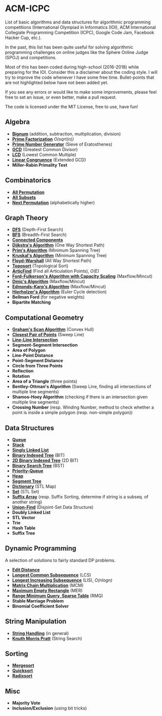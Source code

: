 ACM-ICPC 
===============

List of basic algorithms and data structures for algorithmic programming competitions (International Olympiad in Informatics (IOI),  ACM International Collegiate Programming Competition (ICPC), Google Code Jam, Facebook Hacker Cup, etc.).

In the past, this list has been quite useful for solving algorithmic programming challenges on online judges like the Sphere Online Judge (SPOJ) and competitions.

Most of this has been coded during high-school (2016-2018) while preparing for the IOI. Consider this a disclaimer about the coding style. I will try to improve the code whenever I have some free time. Bullet-points that are not highlighted below have not been added yet.

If you see any errors or would like to make some improvements, please feel free to set an issue, or even better, make a pull request.

The code is licensed under the MIT License, free to use, have fun!

Algebra
--------------------------


* **[Bignum](https://github.com/CREVIOS/ALGORITHMS/tree/master/algebra/bignum)** (addition, subtraction, multiplication, division)
* **[Prime Factorization](https://github.com/CREVIOS/ALGORITHMS/tree/master/algebra/prime_factorization)** *O(sqrt(n))*
* **[Prime Number Generator](https://github.com/CREVIOS/ALGORITHMS/tree/master/algebra/prime_generator)** (Sieve of Eratosthenes)
* **[GCD](https://github.com/CREVIOS/ALGORITHMS/tree/master/algebra/gcd_lcm)** (Greatest Common Divisor)
* **[LCD](https://github.com/CREVIOS/ALGORITHMS/tree/master/algebra/gcd_lcm)** (Lowest Common Multiple)
* **[Linear Congruence](https://github.com/CREVIOS/ALGORITHMS/tree/master/algebra/linear_congruence)** (Extended GCD)
* **Miller-Rabin Primality Test**

Combinatorics
--------------------------

* **[All Permutation](https://github.com/CREVIOS/ALGORITHMS/tree/master/combinatorics/all_permutation)**
* **[All Subsets](https://github.com/CREVIOS/ALGORITHMS/tree/master/combinatorics/all_subsets)**
* **[Next Permutation](https://github.com/CREVIOS/ALGORITHMS/tree/master/combinatorics/next_permutation)** (alphabetically higher) 

Graph Theory
--------------------------

* **[DFS](https://github.com/ippeb/ACM-ICPC/tree/master/graph_theory/dfs)** (Depth-First Search)
* **[BFS](https://github.com/ippeb/ACM-ICPC/tree/master/graph_theory/bfs)** (Breadth-First Search)
* **[Connected Components](https://github.com/ippeb/ACM-ICPC/tree/master/graph_theory/connected_components)**
* **[Dijkstra's Algorithm](https://github.com/ippeb/ACM-ICPC/tree/master/graph_theory/dijkstra)** (One Way Shortest Path)
* **[Prim's Algorithm](https://github.com/ippeb/ACM-ICPC/tree/master/graph_theory/prim)** (Minimum Spanning Tree)
* **[Kruskal's Algorithm](https://github.com/ippeb/ACM-ICPC/tree/master/graph_theory/kruskal)** (Minimum Spanning Tree)
* **[Floyd-Warshall](https://github.com/ippeb/ACM-ICPC/tree/master/graph_theory/floyd)** (All Way Shortest Path)
* **[Toposort](https://github.com/ippeb/ACM-ICPC/tree/master/graph_theory/toposort)** (Topological Sort)
* **[ArticFind](https://github.com/ippeb/ACM-ICPC/tree/master/graph_theory/articfind)** (Find all Articulation Points), *O(E)*
* **[Ford-Fulkerson's Algorithm with Capacity Scaling](https://github.com/ippeb/ACM-ICPC/tree/master/graph_theory/ford_fulkerson)** (Maxflow/Mincut)
* **[Dinic's Algorithm](https://github.com/ippeb/ACM-ICPC/tree/master/graph_theory/dinic)** (Maxflow/Mincut)
* **[Edmonds-Karp's Algorithm](https://github.com/ippeb/ACM-ICPC/tree/master/graph_theory/edmonds_karp)** (Maxflow/Mincut)
* **[Hierholzer's Algorithm](https://github.com/ippeb/ACM-ICPC/tree/master/graph_theory/hierholzer)** (Euler Cycle detection)
* **Bellman Ford** (for negative weights)
* **Bipartite Matching**


Computational Geometry
--------------------------

* **[Graham's Scan Algorithm](https://github.com/ippeb/ACM-ICPC/tree/master/computational_geometry/convex_hull)** (Convex Hull)
* **[Closest Pair of Points](https://github.com/ippeb/ACM-ICPC/tree/master/computational_geometry/closest_pair)** (Sweep Line)
* **[Line-Line Intersection](https://github.com/ippeb/ACM-ICPC/tree/master/computational_geometry/line_line_intersection)**
* **Segment-Segment Intersection**
* **Area of Polygon**
* **Line-Point Distance**
* **Point-Segment Distance**
* **Circle from Three Points**
* **Reflection**
* **Rotation**
* **Area of a Triangle** (three points)
* **Bentley-Ottman's Algorithm** (Sweep Line, finding all intersections of multiple line segments)
* **Shamos-Hoey Algorithm** (checking if there is an intersection given multiple line segments)
* **Crossing Number** (resp. Winding Number, method to check whether a point is inside a simple polygon (resp. non-simple polygon))

Data Structures
--------------------------

* **[Queue](https://github.com/ippeb/ACM-ICPC/tree/master/data_structure/queue)**
* **[Stack](https://github.com/ippeb/ACM-ICPC/tree/master/data_structure/stack)**
* **[Singly Linked List](https://github.com/ippeb/ACM-ICPC/tree/master/data_structure/linked_list)**
* **[Binary Indexed Tree](https://github.com/ippeb/ACM-ICPC/tree/master/data_structure/binary_indexed_tree)** (BIT)
* **[2D Binary Indexed Tree](https://github.com/ippeb/ACM-ICPC/tree/master/data_structure/binary_indexed_tree)** (2D BIT)
* **[Binary Search Tree](https://github.com/ippeb/ACM-ICPC/tree/master/data_structure/binary_search_tree)** (BST)
* **[Priority-Queue](https://github.com/ippeb/ACM-ICPC/tree/master/data_structure/priority_queue)**
* **[Heap](https://github.com/ippeb/ACM-ICPC/tree/master/data_structure/heap)**
* **[Segment Tree](https://github.com/ippeb/ACM-ICPC/tree/master/data_structure/segment_tree)**
* **[Dictionary](https://github.com/ippeb/ACM-ICPC/tree/master/data_structure/dictionary)** (STL Map)
* **[Set](https://github.com/ippeb/ACM-ICPC/tree/master/data_structure/set)** (STL Set)
* **[Suffix Array](https://github.com/ippeb/ACM-ICPC/tree/master/data_structure/suffix_array)** (resp. Suffix Sorting, determine if string is a subseq. of another string)
* **[Union-Find](https://github.com/ippeb/ACM-ICPC/tree/master/data_structure/union_find)** (Disjoint-Set Data Structure)
* **Doubly Linked List**
* **STL Vector**
* **Trie**
* **Hash Table**
* **Suffix Tree**


Dynamic Programming
--------------------------

A selection of solutions to fairly standard DP problems.

* **[Edit Distance](https://github.com/ippeb/ACM-ICPC/tree/master/dynamic_programming/edit_distance)**
* **[Longest Common Subsequence](https://github.com/ippeb/ACM-ICPC/tree/master/dynamic_programming/LCS)** (LCS)
* **[Longest Increasing Subsequence](https://github.com/ippeb/ACM-ICPC/tree/master/dynamic_programming/LIS)** (LIS), *O(nlogn)*
* **[Matrix Chain Multiplication](https://github.com/ippeb/ACM-ICPC/tree/master/dynamic_programming/MCM)** (MCM)
* **[Maximum Empty Rectangle](https://github.com/ippeb/ACM-ICPC/tree/master/dynamic_programming/MER)** (MER)
* **[Range Minimum Query, Sparse Table](https://github.com/ippeb/ACM-ICPC/tree/master/dynamic_programming/RMQ)** (RMQ)
* **Stable Marriage Problem**
* **Binomial Coefficient Solver**


String Manipulation
--------------------------

* **[String Handling](https://github.com/ippeb/ACM-ICPC/tree/master/string_handling/c_string_functions)** (in general)
* **[Knuth Morris Pratt](https://github.com/ippeb/ACM-ICPC/tree/master/string_handling/kmp)** (String Search)


Sorting
--------------------------

* **[Mergesort](https://github.com/ippeb/ACM-ICPC/tree/master/sorting/mergesort)**
* **[Quicksort](https://github.com/ippeb/ACM-ICPC/tree/master/sorting/qsort)**
* **[Radixsort](https://github.com/ippeb/ACM-ICPC/tree/master/sorting/radixsort)**

Misc
--------------------------

* **Majority Vote**
* **Inclusion/Exclusion** (using bit tricks)


